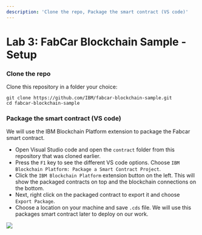 ```yaml
---
description: 'Clone the repo, Package the smart contract (VS code)'
---
```


# Lab 3: FabCar Blockchain Sample - Setup

### Clone the repo

Clone this repository in a folder your choice:

```text
git clone https://github.com/IBM/fabcar-blockchain-sample.git
cd fabcar-blockchain-sample
```

### Package the smart contract \(VS code\)

We will use the IBM Blockchain Platform extension to package the Fabcar smart contract.

* Open Visual Studio code and open the `contract` folder from this repository that was cloned earlier.
* Press the `F1` key to see the different VS code options. Choose `IBM Blockchain Platform: Package a Smart Contract Project`.
* Click the `IBM Blockchain Platform` extension button on the left. This will show the packaged contracts on top and the blockchain connections on the bottom.
* Next, right click on the packaged contract to export it and choose `Export Package`.
* Choose a location on your machine and save `.cds` file. We will use this packages smart contract later to deploy on our work.

![](https://github.com/IBM/fabcar-blockchain-sample/raw/master/docs/doc-gifs/package-smart-contract.gif)

